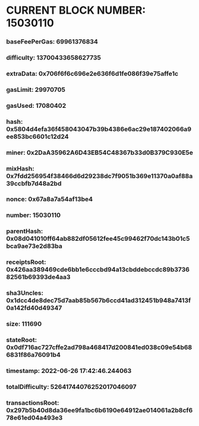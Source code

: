 # CURRENT BLOCK NUMBER: 15030110

### baseFeePerGas: 69961376834
### difficulty: 13700433658627735
### extraData: 0x706f6f6c696e2e636f6d1fe086f39e75affe1c
### gasLimit: 29970705
### gasUsed: 17080402
### hash: 0x5804d4efa36f458043047b39b4386e6ac29e187402066a9ee853bc6601c12d24
### miner: 0x2DaA35962A6D43EB54C48367b33d0B379C930E5e
### mixHash: 0x7fdd256954f38466d6d29238dc7f9051b369e11370a0af88a39ccbfb7d48a2bd
### nonce: 0x67a8a7a54af13be4
### number: 15030110
### parentHash: 0x08d041010ff64ab882df05612fee45c99462f70dc143b01c5bca9ae73e2d83ba
### receiptsRoot: 0x426aa389469cde6bb1e6cccbd94a13cbddebccdc89b373682561b69393de4aa3
### sha3Uncles: 0x1dcc4de8dec75d7aab85b567b6ccd41ad312451b948a7413f0a142fd40d49347
### size: 111690
### stateRoot: 0x0df716ac727cffe2ad798a468417d200841ed038c09e54b686831f86a76091b4
### timestamp: 2022-06-26 17:42:46.244063
### totalDifficulty: 52641744076252017046097
### transactionsRoot: 0x297b5b40d8da36ee9fa1bc6b6190e64912ae014061a2b8cf678e61ed04a493e3
